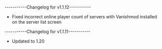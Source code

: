 -----------Changelog for v1.1.12-----------

- Fixed incorrect online player count of servers with Vanishmod installed on the server list screen

-----------Changelog for v1.1.11-----------

- Updated to 1.20